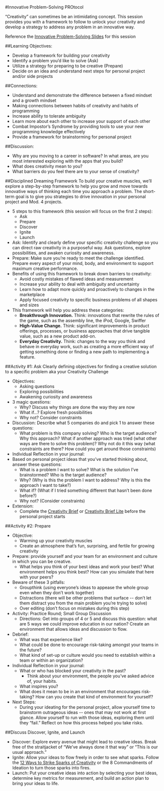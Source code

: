 #Innovative Problem-Solving PROtocol

“Creativity” can sometimes be an intimidating concept. This session provides you with a framework to follow to unlock your creativity and develop a strategy to address any problem in an innovative way. 

Reference the [Innovative Problem-Solving Slides](https://github.com/turingschool/professional_skills/blob/master/files/innovative-problem-solving.pdf) for this session

##Learning Objectives:
* Develop a framework for building your creativity
* Identify a problem you’d like to solve (Ask)
* Utilize a strategy for preparing to be creative (Prepare)
* Decide on an idea and understand next steps for personal project and/or side projects

##Connections:
* Understand and demonstrate the difference between a fixed mindset and a growth mindset
* Making connections between habits of creativity and habits of programming
* Increase ability to tolerate ambiguity
* Learn more about each other to increase your support of each other 
* Combat Impostor’s Syndrome by providing tools to use your new programming knowledge effectively 
* Provide a framework for brainstorming for personal project

##Discussion:
* Why are you moving to a career in software? In what areas, are you most interested exploring with the apps that you build?
* What does creativity mean to you?
* What barriers do you feel there are to your sense of creativity?

##Disciplined Dreaming Framework
To build your creative muscles, we’ll explore a step-by-step framework to help you grow and move towards innovative ways of thinking each time you approach a problem. The short-term goal is to give you strategies to drive innovation in your personal project and Mod. 4 projects.

* 5 steps to this framework (this session will focus on the first 2 steps):	
	* Ask
	* Prepare
	* Discover
	* Ignite
	* Launch
* Ask: Identify and clearly define your specific creativity challenge so you can direct raw creativity in a purposeful way. Ask questions, explore possibilities, and awaken curiosity and awareness.
* Prepare: Make sure you’re ready to meet the challenge identified. Prepare every aspect of your mind, body, and environment to support maximum creative performance.
* Benefits of using this framework to break down barriers to creativity:
	* Avoid costly mistakes of flawed ideas and measurement
	* Increase your ability to deal with ambiguity and uncertainty
	* Learn how to adapt more quickly and proactively to changes in the marketplace
	* Apply focused creativity to specific business problems of all shapes and sizes
* This framework will help you address these categories:
	* **Breakthrough Innovation.** Think: innovations that rewrite the rules of the game, such as the assembly line, the iPod, Google, Swiffer
	* **High-Value Change.** Think: significant improvements in product offerings, processes, or business approaches that drive tangible value, such as a new product add-on.
	* **Everyday Creativity.** Think: changes to the way you think and behave in everyday work, such as creating a more efficient way of getting something done or finding a new path to implementing a feature.

##Activity #1: Ask
Clearly defining objectives for finding a creative solution to a specific problem aka your Creativity Challenge

* Objectives:
	* Asking questions
	* Exploring possibilities
	* Awakening curiosity and awareness
* 3 magic questions:
	* Why? Discuss why things are done the way they are now
	* What if…? Explore fresh possibilities
	* Why not? Consider constraints
* Discussion: Describe what 5 companies do and pick 1 to answer these questions:
	* What problem is this company solving? Who is the target audience? Why this approach? What if another approach was tried (what other ways are there to solve this problem)? Why not do it this way (what constraints are there? How could you get around those constraints)
* Individual Reflection in your journal:
* Based on personal project ideas that you’ve started thinking about, answer these questions:
	* What is a problem I want to solve? What is the solution I’ve brainstormed? Who is the target audience?
	* Why? (Why is this the problem I want to address? Why is this the approach I want to take?)
	* What if? (What if I tried something different that hasn’t been done before?)
	* Why not? (Consider constraints) 
* Extension:
	* Complete the [Creativity Brief](https://github.com/turingschool/professional_skills/blob/master/creativity-brief.md) or [Creativity Brief Lite](https://github.com/turingschool/professional_skills/blob/master/creativity-brief-lite.md) before the personal project starts

##Activity #2: Prepare  

* Objective:
	* Warming up your creativity muscles
	* Create an atmosphere that’s fun, surprising, and fertile for growing creativity
* Prepare: provide yourself and your team for an environment and culture in which you can be creative.
	* What helps you think of your best ideas and work your best? What environment helps you think best? How can you simulate that here with your peers?
* Beware of these 3 pitfalls:
	* Groupthink (using everyone’s ideas to appease the whole group even when they don’t work together)
	* Distractions (there will be other problems that surface -- don’t let them distract you from the main problem you’re trying to solve)
	* Over editing (don’t focus on mistakes during this step)
* Activity: Practice Round; Small Group Discussion
	* Directions: Get into groups of 4 or 5 and discuss this question: what are 5 ways we could improve education in our nation? Create an environment that allows ideas and discussion to flow. 
* Debrief:
	* What was that experience like? 
	* What could be done to encourage risk-taking amongst your teams in the future?
	* What kind of set-up or culture would you need to establish within a team or within an organization?
* Individual Reflection in your journal:
	* What or who has blocked your creativity in the past? 
		* Think about your environment, the people you’ve asked advice of, your habits. 
	* What inspires you?
	* What does it mean to be in an environment that encourages risk-taking? How can you create that kind of environment for yourself?
* Next Steps:
	* During your ideating for the personal project, allow yourself time to brainstorm outrageous ideas -- ones that may not work at first glance. Allow yourself to run with those ideas, exploring them until they “fail.” Reflect on how this process helped you take risks. 

##Discuss Discover, Ignite, and Launch
* Discover: Explore every avenue that might lead to creative ideas. Break free of the straitjacket of “We’ve always done it that way” or “This is our usual approach.” 
* Ignite: Allow your ideas to flow freely in order to see what sparks. Follow the [12 Ways to Strike Sparks of Creativity](https://github.com/turingschool/professional_skills/blob/master/twelve-ways-to-strike.md) or the 8 Commandments of Ideation to turn those sparks into fires.
* Launch: Put your creative ideas into action by selecting your best ideas, determine key metrics for measurement, and build an action plan to bring your ideas to life.   







